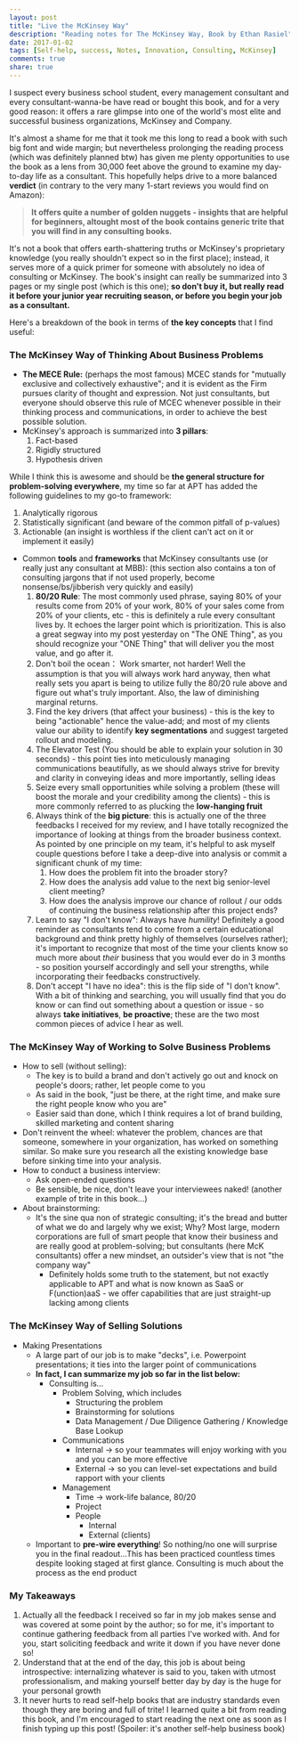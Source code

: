 ```yaml
---
layout: post
title: "Live the McKinsey Way"
description: "Reading notes for The McKinsey Way, Book by Ethan Rasiel"
date: 2017-01-02
tags: [Self-help, success, Notes, Innovation, Consulting, McKinsey]
comments: true
share: true
---
```

I suspect every business school student, every management consultant and every consultant-wanna-be have read or bought this book, and for a very good reason: it offers a rare glimpse into one of the world's most elite and successful business organizations, McKinsey and Company. 

It's almost a shame for me that it took me this long to read a book with such big font and wide margin; but nevertheless prolonging the reading process (which was definitely planned btw) has given me plenty opportunities to use the book as a lens from 30,000 feet above the ground to examine my day-to-day life as a consultant. This hopefully helps drive to a more balanced **verdict** (in contrary to the very many 1-start reviews you would find on Amazon):

>**It offers quite a number of golden nuggets - insights that are helpful for beginners, altought most of the book contains generic trite that you will find in any consulting books.**

It's not a book that offers earth-shattering truths or McKinsey's proprietary knowledge (you really shouldn't expect so in the first place); instead, it serves more of a quick primer for someone with absolutely no idea of consulting or McKinsey. The book's insight can really be summarized into 3 pages or my single post (which is this one); **so don't buy it, but really read it before your junior year recruiting season, or before you begin your job as a consultant.**  

Here's a breakdown of the book in terms of **the key concepts** that I find useful: 

### The McKinsey Way of Thinking About Business Problems

- **The MECE Rule:** (perhaps the most famous) MCEC stands for "mutually exclusive and collectively exhaustive"; and it is evident as the Firm pursues clarity of thought and expression. Not just consultants, but everyone should observe this rule of MCEC whenever possible in their thinking process and communications, in order to achieve the best possible solution. 
- McKinsey's approach is summarized into **3 pillars**: 
  1. Fact-based
  2. Rigidly structured
  3. Hypothesis driven

While I think this is awesome and should be **the general structure for problem-solving everywhere**, my time so far at APT has added the following guidelines to my go-to framework:

  1. Analytically rigorous
  2. Statistically significant (and beware of the common pitfall of p-values)
  3. Actionable (an insight is worthless if the client can't act on it or implement it easily)  

- Common **tools** and **frameworks** that McKinsey consultants use (or really just any consultant at MBB): (this section also contains a ton of consulting jargons that if not used properly, become nonsense/bs/jibberish very quickly and easily)  
  1. **80/20 Rule**: The most commonly used phrase, saying 80% of your results come from 20% of your work, 80% of your sales come from 20% of your clients, etc - this is definitely a rule every consultant lives by. It echoes the larger point which is prioritization. This is also a great segway into my post yesterday on "The ONE Thing", as you should recognize your "ONE Thing" that will deliver you the most value, and go after it. 
  2. Don't boil the ocean： Work smarter, not harder! Well the assumption is that you will always work hard anyway, then what really sets you apart is being to utilize fully the 80/20 rule above and figure out what's truly important. Also, the law of diminishing marginal returns. 
  3. Find the key drivers (that affect your business) - this is the key to being "actionable" hence the value-add; and most of my clients value our ability to identify **key segmentations** and suggest targeted rollout and modeling. 
  4. The Elevator Test (You should be able to explain your solution in 30 seconds) - this point ties into meticulously managing communications beautifully, as we should always strive for brevity and clarity in conveying ideas and more importantly, selling ideas
  5. Seize every small opportunities while solving a problem (these will boost the morale and your credibility among the clients) - this is more commonly referred to as plucking the **low-hanging fruit**
  6. Always think of the **big picture**: this is actually one of the three feedbacks I received for my review, and I have totally recognized the importance of looking at things from the broader business context. As pointed by one principle on my team, it's helpful to ask myself couple questions before I take a deep-dive into analysis or commit a significant chunk of my time:
     1. How does the problem fit into the broader story?
     2. How does the analysis add value to the next big senior-level client meeting? 
     3. How does the analysis improve our chance of rollout / our odds of continuing the business relationship after this project ends? 
  7. Learn to say "I don't know": Always have *humility*! Definitely a good reminder as consultants tend to come from a certain educational background and think pretty highly of themselves (ourselves rather); it's important to recognize that most of the time your clients know so much more about *their* business that you would ever do in 3 months - so position yourself accordingly and sell your strengths, while incorporating their feedbacks constructively. 
  8. Don't accept "I have no idea": this is the flip side of "I don't know". With a bit of thinking and searching, you will usually find that you do know or can find out something about a question or issue - so always **take initiatives**, **be proactive**; these are the two most common pieces of advice I hear as well. 

### The McKinsey Way of Working to Solve Business Problems

- How to sell (without selling): 
  - The key is to build a brand and don't actively go out and knock on people's doors; rather, let people come to you
  - As said in the book, "just be there, at the right time, and make sure the right people know who you are"
  - Easier said than done, which I think requires a lot of brand building, skilled marketing and content sharing
- Don't reinvent the wheel: whatever the problem, chances are that someone, somewhere in your organization, has worked on something similar. So make sure you research all the existing knowledge base before sinking time into your analysis. 
- How to conduct a business interview:
  - Ask open-ended questions
  - Be sensible, be nice, don't leave your interviewees naked! (another example of trite in this book…)
- About brainstorming:
  - It's the sine qua non of strategic consulting; it's the bread and butter of what we do and largely why we exist; Why? Most large, modern corporations are full of smart people that know their business and are really good at problem-solving; but consultants (here McK consultants) offer a new mindset, an outsider's view that is not "the company way"
    - Definitely holds some truth to the statement, but not exactly applicable to APT and what is now known as SaaS or F(unction)aaS - we offer capabilities that are just straight-up lacking among clients

### The McKinsey Way of Selling Solutions

- Making Presentations
  - A large part of our job is to make "decks", i.e. Powerpoint presentations; it ties into the larger point of communications
  - **In fact, I can summarize my job so far in the list below:**
    - Consulting is…
      - Problem Solving, which includes
        - Structuring the problem
        - Brainstorming for solutions
        - Data Management / Due Diligence Gathering / Knowledge Base Lookup
      - Communications
        - Internal -> so your teammates will enjoy working with you and you can be more effective
        - External -> so you can level-set expectations and build rapport with your clients
      - Management
        - Time -> work-life balance, 80/20
        - Project
        - People 
          - Internal
          - External (clients)
  - Important to **pre-wire everything**! So nothing/no one will surprise you in the final readout…This has been practiced countless times despite looking staged at first glance. Consulting is much about the process as the end product

### My Takeaways

1. Actually all the feedback I received so far in my job makes sense and was covered at some point by the author; so for me, it's important to continue gathering feedback from all parties I've worked with. And for you, start soliciting feedback and write it down if you have never done so! 
2. Understand that at the end of the day, this job is about being introspective: internalizing whatever is said to you, taken with utmost professionalism, and making yourself better day by day is the huge for your personal growth
3. It never hurts to read self-help books that are industry standards even though they are boring and full of trite! I learned quite a bit from reading this book, and I'm encouraged to start reading the next one as soon as I finish typing up this post! (Spoiler: it's another self-help business book)